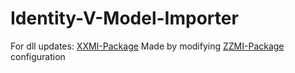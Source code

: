 # Identity-V-Model-Importer

For dll updates: [XXMI-Package](https://github.com/SpectrumQT/XXMI-Libs-Package/releases)
Made by modifying [ZZMI-Package](https://github.com/leotorrez/ZZMI-Package) configuration
